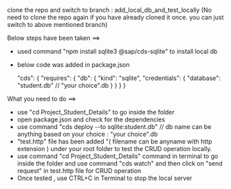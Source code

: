 clone the repo and switch to branch : add_local_db_and_test_locally
(No need to clone the repo again if you have already cloned it once. you can just switch to above mentioned branch)


Below steps have been taken ==>
* used command "npm install sqlite3 @sap/cds-sqlite" to install local db
* below code was added in package.json 

  "cds": {
    "requires": {
      "db": {
        "kind": "sqlite",
        "credentials": {
          "database": "student.db"  // "your choice".db
        }
      }
    }
  }

What you need to do ==>
* use "cd Project_Student_Details" to go inside the folder
* open package.json and check for the dependencies
* use command "cds deploy --to sqlite:student.db" // db name can be anything based on your choice : "your choice".db 
* "test.http" file has been added "( filename can be anyname with http extension ) under your root folder to test the CRUD operation locally.
* use command "cd Project_Student_Details" command in terminal to go inside the folder and use command "cds watch" and then click on "send request" in test.http file for CRUD operation
* Once tested , use CTRL+C in Terminal to stop the local server
